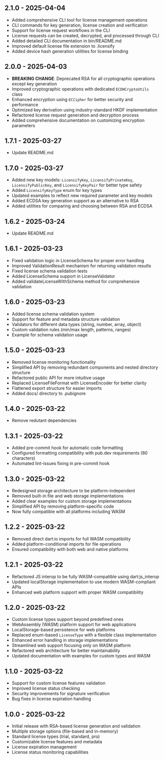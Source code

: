 ## 2.1.0 - 2025-04-04
- Added comprehensive CLI tool for license management operations
- CLI commands for key generation, license creation and verification
- Support for license request workflows in the CLI
- License requests can be created, decrypted, and processed through CLI
- Added detailed CLI documentation in bin/README.md
- Improved default license file extension to .licensify
- Added device hash generation utilities for license binding

## 2.0.0 - 2025-04-03
- **BREAKING CHANGE**: Deprecated RSA for all cryptographic operations except key generation
- Improved cryptographic operations with dedicated `ECDHCryptoUtils` class
- Enhanced encryption using `ECCipher` for better security and performance
- Optimized key derivation using industry-standard HKDF implementation
- Refactored license request generation and decryption process
- Added comprehensive documentation on customizing encryption parameters

## 1.7.1 - 2025-03-27
- Update README.md

## 1.7.0 - 2025-03-27
- Added new key models: `LicensifyKey`, `LicensifyPrivateKey`, `LicensifyPublicKey`, and `LicensifyKeyPair` for better type safety
- Added `LicensifyKeyType` enum for key types
- Updated examples to reflect new required parameter and key models
- Added ECDSA key generation support as an alternative to RSA
- Added utilities for comparing and choosing between RSA and ECDSA

## 1.6.2 - 2025-03-24
- Update README.md

## 1.6.1 - 2025-03-23
- Fixed validation logic in LicenseSchema for proper error handling
- Improved ValidationResult mechanism for returning validation results
- Fixed license schema validation tests
- Added LicenseSchema support in LicenseValidator
- Added validateLicenseWithSchema method for comprehensive validation

## 1.6.0 - 2025-03-23
- Added license schema validation system
- Support for feature and metadata structure validation
- Validators for different data types (string, number, array, object)
- Custom validation rules (min/max length, patterns, ranges)
- Example for schema validation usage

## 1.5.0 - 2025-03-23
- Removed license monitoring functionality
- Simplified API by removing redundant components and nested directory structure
- Refactored public API for more intuitive usage
- Replaced LicenseFileFormat with LicenseEncoder for better clarity
- Flattened export structure for easier imports
- Added docs/ directory to .pubignore

## 1.4.0 - 2025-03-22
- Remove redutant dependencies

## 1.3.1 - 2025-03-22
- Added pre-commit hook for automatic code formatting
- Configured formatting compatibility with pub.dev requirements (80 characters)
- Automated lint-issues fixing in pre-commit hook

## 1.3.0 - 2025-03-22
- Redesigned storage architecture to be platform-independent
- Removed built-in file and web storage implementations
- Added clear examples for custom storage implementations
- Simplified API by removing platform-specific code
- Now fully compatible with all platforms including WASM

## 1.2.2 - 2025-03-22
- Removed direct dart:io imports for full WASM compatibility
- Added platform-conditional imports for file operations
- Ensured compatibility with both web and native platforms

## 1.2.1 - 2025-03-22
- Refactored JS interop to be fully WASM-compatible using dart:js_interop
- Updated localStorage implementation to use modern WASM-compliant APIs
- Enhanced web platform support with proper WASM compatibility

## 1.2.0 - 2025-03-22
- Custom license types support beyond predefined ones
- WebAssembly (WASM) platform support for web applications
- LocalStorage-based persistence for web platforms
- Replaced enum-based `LicenseType` with a flexible class implementation
- Enhanced error handling in storage implementations
- Streamlined web support focusing only on WASM platform
- Refactored web architecture for better maintainability
- Updated documentation with examples for custom types and WASM

## 1.1.0 - 2025-03-22
- Support for custom license features validation
- Improved license status checking
- Security improvements for signature verification
- Bug fixes in license expiration handling

## 1.0.0 - 2025-03-22
- Initial release with RSA-based license generation and validation
- Multiple storage options (file-based and in-memory)
- Standard license types (trial, standard, pro)
- Customizable license features and metadata
- License expiration management
- License status monitoring capabilities
